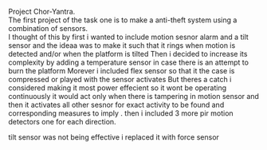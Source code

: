 Project Chor-Yantra.                                        
The first project of the task one is to make a anti-theft system using a combination of sensors.             
I thought of this by first i wanted to include motion sesnor alarm and a tilt sensor and the ideaa was to make it such that it rings when motion is detected and/or when the platform is tilted 
Then i decided to increase its complexity by adding a temperature sensor in case there is an attempt to burn the platform
Morever i included flex sensor so that it the case is compressed or played with the sensor activates
But theres a catch i considered making it most power effecient so it wont be operating continuously it would act only when there is tampering in motion sensor and then it activates all other sesnor for exact 
activity to be found and corresponding measures to imply .
then i included 3 more pir motion detectors one for each direction.

tilt sensor was not being effective i replaced it with force sensor 




